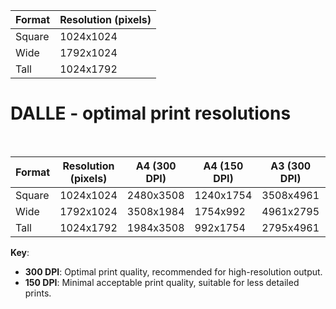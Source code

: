 | **Format** | **Resolution (pixels)** |
| ---------- | ----------------------- |
| Square     | 1024x1024               |
| Wide       | 1792x1024               |
| Tall       | 1024x1792               |

# DALLE - optimal print resolutions

<br>

| **Format** | **Resolution (pixels)** | **A4 (300 DPI)** | **A4 (150 DPI)** | **A3 (300 DPI)** | **A3 (150 DPI)** |
| ---------- | ----------------------- | ---------------- | ---------------- | ---------------- | ---------------- |
| Square     | 1024x1024               | 2480x3508        | 1240x1754        | 3508x4961        | 1754x2480        |
| Wide       | 1792x1024               | 3508x1984        | 1754x992         | 4961x2795        | 2480x1397        |
| Tall       | 1024x1792               | 1984x3508        | 992x1754         | 2795x4961        | 1397x2480        |

**Key**:

- **300 DPI**: Optimal print quality, recommended for high-resolution output.
- **150 DPI**: Minimal acceptable print quality, suitable for less detailed prints.
